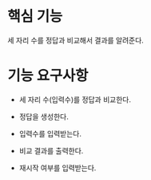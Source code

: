 # 핵심 기능

세 자리 수를 정답과 비교해서 결과를 알려준다.

# 기능 요구사항

* 세 자리 수(입력수)를 정답과 비교한다.

* 정답을 생성한다.

* 입력수를 입력받는다.

* 비교 결과를 출력한다.

* 재시작 여부를 입력받는다.




